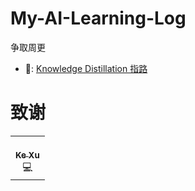 # My-AI-Learning-Log
争取周更
- 📂: [Knowledge Distillation 指路](https://cloud.tencent.com/developer/article/1763873)




# 致谢
<table>
  <tr>
    <td align="center"><a href="[https://xuke225.github.io/)]"><br /><sub><b>Ke Xu</b></sub></a><br />💻</a></td>
   
  </tr>
</table>
